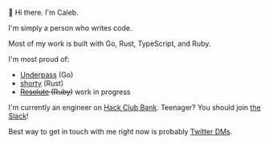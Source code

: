 👋 Hi there. I'm Caleb.

I'm simply a person who writes code.

Most of my work is built with Go, Rust, TypeScript, and Ruby.

I'm most proud of:

- [Underpass](https://github.com/cjdenio/underpass) (Go)
- [shorty](https://github.com/cjdenio/shorty) (Rust)
- ~~[Resolute](https://github.com/resoluteapp/resolute) (Ruby)~~ work in progress

I'm currently an engineer on [Hack Club Bank](https://hackclub.com/bank). Teenager? You should join [the Slack](https://hackclub.com/slack)!

Best way to get in touch with me right now is probably [Twitter DMs](https://twitter.com/CalebDenio).
